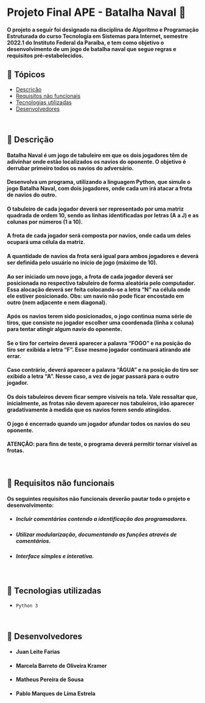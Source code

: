 # Projeto Final APE - Batalha Naval :ship:
#### O projeto a seguir foi designado na disciplina de Algoritmo e Programação Estruturada do curso Tecnologia em Sistemas para Internet, semestre 2022.1 do Instituto Federal da Paraíba, e tem como objetivo o desenvolvimento de um jogo de batalha naval que segue regras e requisitos pré-estabelecidos.

## :pushpin: Tópicos
* [Descrição](#descrição)
* [Requisitos não funcionais](#requisitos-não-funcionais)
* [Tecnologias utilizadas](#tecnologias-utilizadas)
* [Desenvolvedores](#desenvolvedores)

&nbsp;

<a id=descrição></a>
## :pencil: Descrição
#### Batalha Naval é um jogo de tabuleiro em que os dois jogadores têm de adivinhar onde estão localizados os navios do oponente. O objetivo é derrubar primeiro todos os navios do adversário. 
#### Desenvolva um programa, utilizando a linguagem Python, que simule o jogo Batalha Naval, com dois jogadores, onde cada um irá atacar a frota de navios do outro. 
#### O tabuleiro de cada jogador deverá ser representado por uma matriz quadrada de ordem 10, sendo as linhas identificadas por letras (A a J) e as colunas por números (1 a 10). 
#### A frota de cada jogador será composta por navios, onde cada um deles ocupará uma célula da matriz.
#### A quantidade de navios da frota será igual para ambos jogadores e deverá ser definida pelo usuário no início de jogo (máximo de 10). 
#### Ao ser iniciado um novo jogo, a frota de cada jogador deverá ser posicionada no respectivo tabuleiro de forma aleatória pelo computador. Essa alocação deverá ser feita colocando-se a letra “N” na célula onde ele estiver posicionado. Obs: um navio não pode ficar encostado em outro (nem adjacente e nem diagonal).
#### Após os navios terem sido posicionados, o jogo continua numa série de tiros, que consiste no jogador escolher uma coordenada (linha x coluna) para tentar atingir algum navio do oponente. 
#### Se o tiro for certeiro deverá aparecer a palavra “FOGO” e na posição do tiro ser exibida a letra “F”. Esse mesmo jogador continuará atirando até errar.
#### Caso contrário, deverá aparecer a palavra “ÁGUA” e na posição do tiro ser exibido a letra “A”. Nesse caso, a vez de jogar passará para o outro jogador. 
#### Os dois tabuleiros devem ficar sempre visíveis na tela. Vale ressaltar que, inicialmente, as frotas não devem aparecer nos tabuleiros, irão aparecer gradativamente à medida que os navios forem sendo atingidos.
#### O jogo é encerrado quando um jogador afundar todos os navios do seu oponente. 
#### ATENÇÃO: para fins de teste, o programa deverá permitir tornar visível as frotas.

&nbsp;

<a id=requisitos-não-funcionais></a>
## :notebook: Requisitos não funcionais
#### Os seguintes requisitos não funcionais deverão pautar todo o projeto e desenvolvimento: 
* ##### Incluir comentários contendo a identificação dos programadores.
* ##### Utilizar modularização, documentando as funções através de comentários.
* ##### Interface simples e interativa.

&nbsp;

<a id=tecnologias-utilizadas></a>
## :wrench: Tecnologias utilizadas
- ``Python 3``

&nbsp;

<a id=desenvolvedores></a>
## :raising_hand: Desenvolvedores
* #### Juan Leite Farias
* #### Marcela Barreto de Oliveira Kramer
* #### Matheus Pereira de Sousa
* #### Pablo Marques de Lima Estrela



